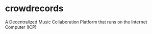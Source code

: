 # crowdrecords
A Decentralized Music Collaboration Platform that runs on the Internet Computer (ICP)
